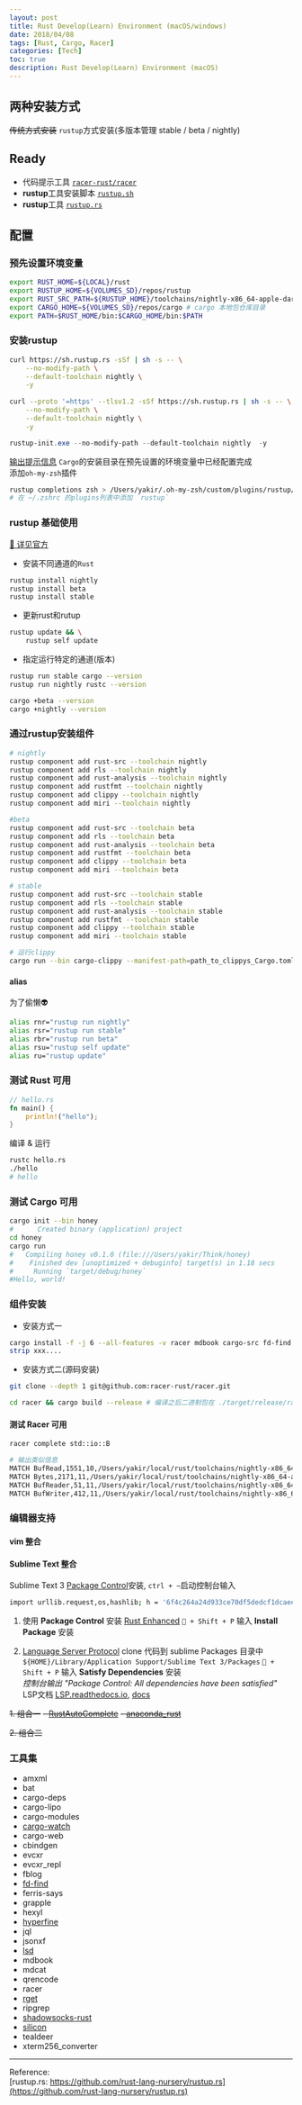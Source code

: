 ```yaml
---
layout: post
title: Rust Develop(Learn) Environment (macOS/windows)
date: 2018/04/08
tags: [Rust, Cargo, Racer]
categories: [Tech]
toc: true
description: Rust Develop(Learn) Environment (macOS)
---
```


## 两种安装方式
~~传统方式安装~~
`rustup`方式安装(多版本管理 stable / beta / nightly)

## Ready
- 代码提示工具 [`racer-rust/racer`](https://github.com/racer-rust/racer)
- **rustup**工具安装脚本 [`rustup.sh`](https://rustup.rs)
- **rustup**工具 [`rustup.rs`](https://github.com/rust-lang-nursery/rustup.rs)

## 配置

### 预先设置环境变量
```bash
export RUST_HOME=${LOCAL}/rust
export RUSTUP_HOME=${VOLUMES_SD}/repos/rustup
export RUST_SRC_PATH=${RUSTUP_HOME}/toolchains/nightly-x86_64-apple-darwin/lib/rustlib/src/rust/src
export CARGO_HOME=${VOLUMES_SD}/repos/cargo # cargo 本地包仓库目录
export PATH=$RUST_HOME/bin:$CARGO_HOME/bin:$PATH
```

### 安装**rustup**
```bash
curl https://sh.rustup.rs -sSf | sh -s -- \
    --no-modify-path \
    --default-toolchain nightly \
    -y
    
curl --proto '=https' --tlsv1.2 -sSf https://sh.rustup.rs | sh -s -- \
    --no-modify-path \
    --default-toolchain nightly \
    -y
```
```powershell
rustup-init.exe --no-modify-path --default-toolchain nightly  -y
```

[输出提示信息](https://gist.github.com/yakirChen/b36bed33ec1a5e34b27c7144511cbb5a)
`Cargo`的安装目录在预先设置的环境变量中已经配置完成  
添加`oh-my-zsh`插件  
```bash
rustup completions zsh > /Users/yakir/.oh-my-zsh/custom/plugins/rustup/_rustup
# 在 ~/.zshrc 的plugins列表中添加 `rustup`
```

### rustup 基础使用

[🙈 详见官方](https://github.com/rust-lang-nursery/rustup.rs)

- 安装不同通道的`Rust`
```bash
rustup install nightly
rustup install beta
rustup install stable
```

- 更新rust和rutup
```bash
rustup update && \
    rustup self update
```

- 指定运行特定的通道(版本)
```bash
rustup run stable cargo --version
rustup run nightly rustc --version

cargo +beta --version
cargo +nightly --version
```

### 通过rustup安装组件
```bash
# nightly
rustup component add rust-src --toolchain nightly
rustup component add rls --toolchain nightly
rustup component add rust-analysis --toolchain nightly
rustup component add rustfmt --toolchain nightly
rustup component add clippy --toolchain nightly
rustup component add miri --toolchain nightly

#beta
rustup component add rust-src --toolchain beta
rustup component add rls --toolchain beta
rustup component add rust-analysis --toolchain beta
rustup component add rustfmt --toolchain beta
rustup component add clippy --toolchain beta
rustup component add miri --toolchain beta

# stable
rustup component add rust-src --toolchain stable
rustup component add rls --toolchain stable
rustup component add rust-analysis --toolchain stable
rustup component add rustfmt --toolchain stable
rustup component add clippy --toolchain stable
rustup component add miri --toolchain stable
```

```bash
# 运行clippy
cargo run --bin cargo-clippy --manifest-path=path_to_clippys_Cargo.toml
```

#### alias
为了偷懒👽
```bash
alias rnr="rustup run nightly"
alias rsr="rustup run stable"
alias rbr="rustup run beta"
alias rsu="rustup self update"
alias ru="rustup update" 
```

### 测试 Rust 可用
```rust
// hello.rs
fn main() {
    println!("hello");
}
```

编译 & 运行 
```bash
rustc hello.rs
./hello 
# hello
```

### 测试 Cargo 可用
```bash
cargo init --bin honey
#      Created binary (application) project
cd honey
cargo run
#   Compiling honey v0.1.0 (file:///Users/yakir/Think/honey)
#    Finished dev [unoptimized + debuginfo] target(s) in 1.18 secs
#     Running `target/debug/honey`
#Hello, world!
```

### 组件安装
- 安装方式一

```bash
cargo install -f -j 6 --all-features -v racer mdbook cargo-src fd-find
strip xxx....
```

- 安装方式二(源码安装)

```bash
git clone --depth 1 git@github.com:racer-rust/racer.git

cd racer && cargo build --release # 编译之后二进制包在 ./target/release/racer

```

#### 测试 Racer 可用
```bash
racer complete std::io::B

# 输出类似信息
MATCH BufRead,1551,10,/Users/yakir/local/rust/toolchains/nightly-x86_64-apple-darwin/lib/rustlib/src/rust/src/libstd/io/mod.rs,Trait,pub trait BufRead: Read
MATCH Bytes,2171,11,/Users/yakir/local/rust/toolchains/nightly-x86_64-apple-darwin/lib/rustlib/src/rust/src/libstd/io/mod.rs,Struct,pub struct Bytes<R>
MATCH BufReader,51,11,/Users/yakir/local/rust/toolchains/nightly-x86_64-apple-darwin/lib/rustlib/src/rust/src/libstd/io/buffered.rs,Struct,pub struct BufReader<R>
MATCH BufWriter,412,11,/Users/yakir/local/rust/toolchains/nightly-x86_64-apple-darwin/lib/rustlib/src/rust/src/libstd/io/buffered.rs,Struct,pub struct BufWriter<W: Write>
```

### 编辑器支持


#### vim 整合


#### Sublime Text 整合

Sublime Text 3 [Package Control](https://packagecontrol.io/installation)安装, `ctrl + ~`启动控制台输入  
```bash
import urllib.request,os,hashlib; h = '6f4c264a24d933ce70df5dedcf1dcaee' + 'ebe013ee18cced0ef93d5f746d80ef60'; pf = 'Package Control.sublime-package'; ipp = sublime.installed_packages_path(); urllib.request.install_opener( urllib.request.build_opener( urllib.request.ProxyHandler()) ); by = urllib.request.urlopen( 'http://packagecontrol.io/' + pf.replace(' ', '%20')).read(); dh = hashlib.sha256(by).hexdigest(); print('Error validating download (got %s instead of %s), please try manual install' % (dh, h)) if dh != h else open(os.path.join( ipp, pf), 'wb' ).write(by)
```

1. 使用 **Package Control** 安装 [Rust Enhanced](https://github.com/rust-lang/rust-enhanced)
` + Shift + P` 输入 **Install Package** 安装  

2. [Language Server Protocol](https://github.com/tomv564/LSP)
clone 代码到 sublime Packages 目录中 `${HOME}/Library/Application Support/Sublime Text 3/Packages`
` + Shift + P` 输入 **Satisfy Dependencies** 安装  
_控制台输出 "Package Control: All dependencies have been satisfied"_
LSP文档 [LSP.readthedocs.io](https://lsp.readthedocs.io/), [docs](https://github.com/tomv564/LSP/blob/master/docs/index.md)


~~1. 组合一~~
  ~~- [RustAutoComplete](https://github.com/defuz/RustAutoComplete)~~
  ~~- [anaconda_rust](https://github.com/DamnWidget/anaconda_rust)~~

~~2. 组合二~~


### 工具集
+ amxml
+ bat
+ cargo-deps
+ cargo-lipo
+ cargo-modules
+ [cargo-watch](https://github.com/passcod/cargo-watch)
+ cargo-web
+ cbindgen
+ evcxr
+ evcxr_repl
+ fblog
+ [fd-find](https://github.com/sharkdp/fd)
+ ferris-says
+ grapple
+ hexyl
+ [hyperfine](https://github.com/sharkdp/hyperfine)
+ jql
+ jsonxf
+ [lsd](https://github.com/Peltoche/lsd)
+ mdbook
+ mdcat
+ qrencode
+ racer
+ [rget](https://github.com/Arcterus/rget.git?branch=refactor#f86d1b0f)
+ ripgrep
+ [shadowsocks-rust](https://github.com/shadowsocks/shadowsocks-rust.git#6f4f7546)
+ [silicon](https://github.com/Aloxaf/silicon#06671499)
+ tealdeer
+ xterm256_converter


---

Reference:  
[rustup.rs: https://github.com/rust-lang-nursery/rustup.rs](https://github.com/rust-lang-nursery/rustup.rs)
